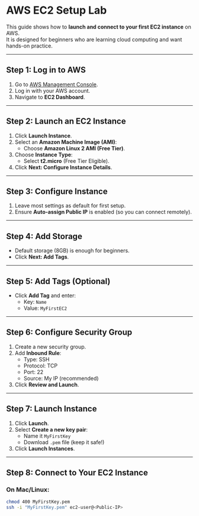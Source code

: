# AWS EC2 Setup Lab

This guide shows how to **launch and connect to your first EC2 instance** on AWS.  
It is designed for beginners who are learning cloud computing and want hands-on practice.

---

## Step 1: Log in to AWS
1. Go to [AWS Management Console](https://aws.amazon.com/console/).
2. Log in with your AWS account.
3. Navigate to **EC2 Dashboard**.

---

## Step 2: Launch an EC2 Instance
1. Click **Launch Instance**.
2. Select an **Amazon Machine Image (AMI)**:
   - Choose **Amazon Linux 2 AMI (Free Tier)**.
3. Choose **Instance Type**:
   - Select **t2.micro** (Free Tier Eligible).
4. Click **Next: Configure Instance Details**.

---

## Step 3: Configure Instance
1. Leave most settings as default for first setup.
2. Ensure **Auto-assign Public IP** is enabled (so you can connect remotely).

---

## Step 4: Add Storage
- Default storage (8GB) is enough for beginners.
- Click **Next: Add Tags**.

---

## Step 5: Add Tags (Optional)
- Click **Add Tag** and enter:  
  - Key: `Name`  
  - Value: `MyFirstEC2`

---

## Step 6: Configure Security Group
1. Create a new security group.
2. Add **Inbound Rule**:  
   - Type: SSH  
   - Protocol: TCP  
   - Port: 22  
   - Source: My IP (recommended)
3. Click **Review and Launch**.

---

## Step 7: Launch Instance
1. Click **Launch**.
2. Select **Create a new key pair**:
   - Name it `MyFirstKey`
   - Download `.pem` file (keep it safe!)
3. Click **Launch Instances**.

---

## Step 8: Connect to Your EC2 Instance
### On Mac/Linux:
```bash
chmod 400 MyFirstKey.pem
ssh -i "MyFirstKey.pem" ec2-user@<Public-IP>
